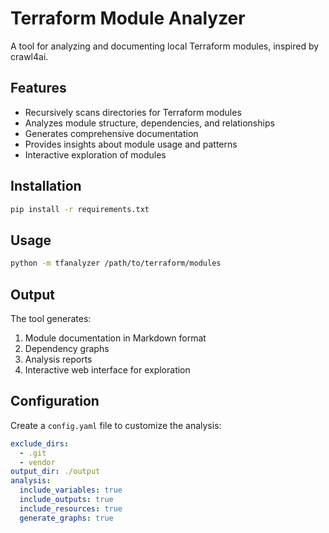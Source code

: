 # Terraform Module Analyzer

A tool for analyzing and documenting local Terraform modules, inspired by crawl4ai.

## Features

- Recursively scans directories for Terraform modules
- Analyzes module structure, dependencies, and relationships
- Generates comprehensive documentation
- Provides insights about module usage and patterns
- Interactive exploration of modules

## Installation

```bash
pip install -r requirements.txt
```

## Usage

```bash
python -m tfanalyzer /path/to/terraform/modules
```

## Output

The tool generates:
1. Module documentation in Markdown format
2. Dependency graphs
3. Analysis reports
4. Interactive web interface for exploration

## Configuration

Create a `config.yaml` file to customize the analysis:

```yaml
exclude_dirs:
  - .git
  - vendor
output_dir: ./output
analysis:
  include_variables: true
  include_outputs: true
  include_resources: true
  generate_graphs: true
```